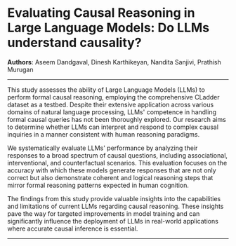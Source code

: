# Evaluating Causal Reasoning in Large Language Models: Do LLMs understand causality?

**Authors**: Aseem Dandgaval, Dinesh Karthikeyan, Nandita Sanjivi, Prathish Murugan

---

This study assesses the ability of Large Language Models (LLMs) to perform formal causal reasoning, employing the comprehensive CLadder dataset as a testbed. Despite their extensive application across various domains of natural language processing, LLMs' competence in handling formal causal queries has not been thoroughly explored. Our research aims to determine whether LLMs can interpret and respond to complex causal inquiries in a manner consistent with human reasoning paradigms.

We systematically evaluate LLMs' performance by analyzing their responses to a broad spectrum of causal questions, including associational, interventional, and counterfactual scenarios. This evaluation focuses on the accuracy with which these models generate responses that are not only correct but also demonstrate coherent and logical reasoning steps that mirror formal reasoning patterns expected in human cognition.

The findings from this study provide valuable insights into the capabilities and limitations of current LLMs regarding causal reasoning. These insights pave the way for targeted improvements in model training and can significantly influence the deployment of LLMs in real-world applications where accurate causal inference is essential.

---
